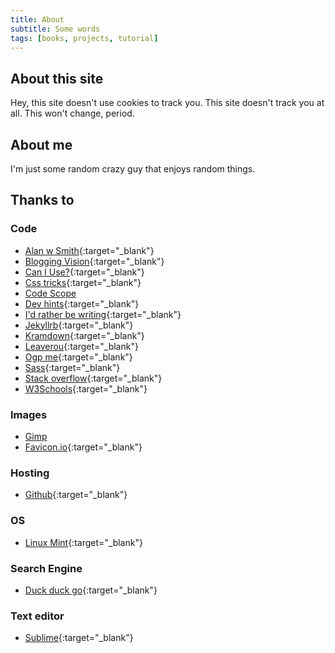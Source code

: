 ```yaml
---
title: About
subtitle: Some words
tags: [books, projects, tutorial]
---
```

## About this site

Hey, this site doesn't use cookies to track you. This site doesn't track you at all. This won't change, period.

## About me

I'm just some random crazy guy that enjoys random things.

## Thanks to

### Code
* [Alan w Smith](http://alanwsmith.com/jekyll-liquid-date-formatting-examples){:target="_blank"}
* [Blogging Vision](https://www.bloggingvision.com/sylish-blockquote-css-for-blogger/#tab-con-21){:target="_blank"}
* [Can I Use?](https://caniuse.com/){:target="_blank"}
* [Css tricks](https://css-tricks.com/couple-takes-sticky-footer/){:target="_blank"}
* [Code Scope](https://www.codesdope.com/blog/article/adding-outline-to-text-using-css/)
* [Dev hints](https://devhints.io/jekyll){:target="_blank"}
* [I'd rather be writing](https://idratherbewriting.com/documentation-theme-jekyll/mydoc_posts.html){:target="_blank"}
* [Jekyllrb](https://jekyllrb.com/docs/variables/){:target="_blank"}
* [Kramdown](https://kramdown.gettalong.org/){:target="_blank"}
* [Leaverou](https://leaverou.github.io/css3patterns/){:target="_blank"}
* [Ogp me](https://ogp.me/#types){:target="_blank"}
* [Sass](https://sass-lang.com/){:target="_blank"}
* [Stack overflow](https://stackoverflow.com/){:target="_blank"}
* [W3Schools](https://www.w3schools.com/){:target="_blank"}

### Images
* [Gimp](https://www.gimp.org/)
* [Favicon.io](https://favicon.io/favicon-generator/){:target="_blank"}

### Hosting
* [Github](https://github.com/){:target="_blank"}

### OS
* [Linux Mint](https://linuxmint.com/){:target="_blank"}

### Search Engine
* [Duck duck go](https://duckduckgo.com/){:target="_blank"}

### Text editor
* [Sublime](https://www.sublimetext.com/){:target="_blank"}